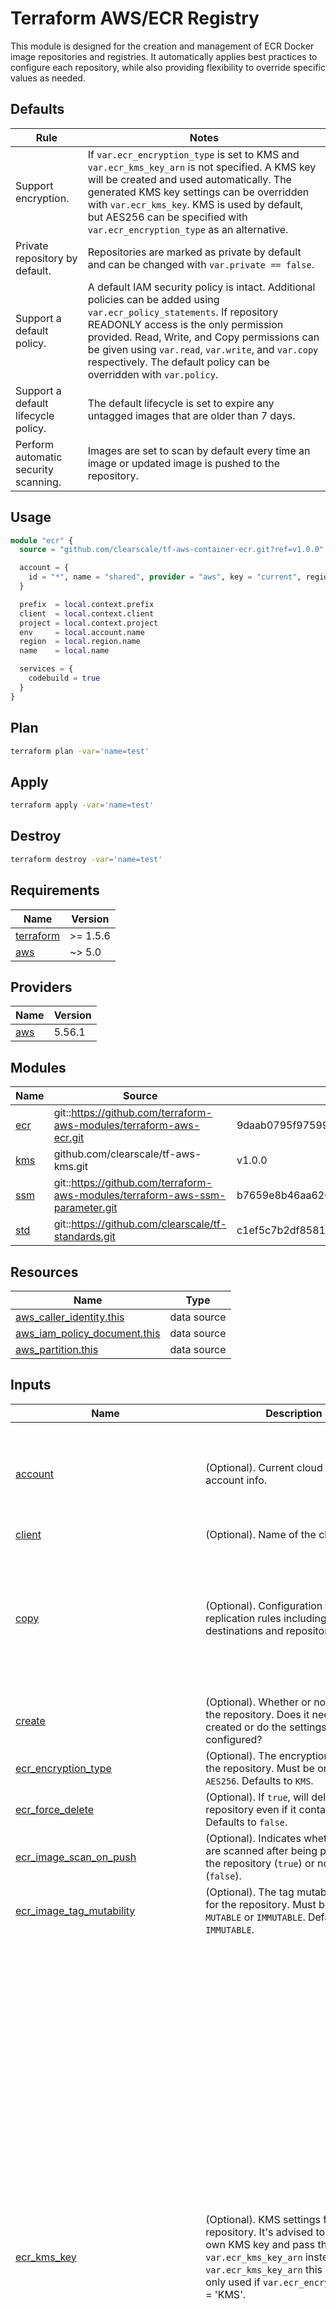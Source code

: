 # Terraform AWS/ECR Registry

This module is designed for the creation and management of ECR Docker image repositories and registries. It automatically applies best practices to configure each repository, while also providing flexibility to override specific values as needed.

## Defaults

| Rule                                      | Notes                                                                                                                                                                                                                                                                                             |
|-------------------------------------------|---------------------------------------------------------------------------------------------------------------------------------------------------------------------------------------------------------------------------------------------------------------------------------------------------|
| Support encryption.                       | If `var.ecr_encryption_type` is set to KMS and `var.ecr_kms_key_arn` is not specified. A KMS key will be created and used automatically. The generated KMS key settings can be overridden with `var.ecr_kms_key`. KMS is used by default, but AES256 can be specified with `var.ecr_encryption_type` as an alternative. |
| Private repository by default.            | Repositories are marked as private by default and can be changed with `var.private == false`.                                                                                                                                                                                                      |
| Support a default policy.                 | A default IAM security policy is intact. Additional policies can be added using `var.ecr_policy_statements`. If repository READONLY access is the only permission provided. Read, Write, and Copy permissions can be given using `var.read`, `var.write`, and `var.copy` respectively. The default policy can be overridden with `var.policy`.                    |
| Support a default lifecycle policy.       | The default lifecycle is set to expire any untagged images that are older than 7 days.                                                                                                                                                                                                             |
| Perform automatic security scanning.      | Images are set to scan by default every time an image or updated image is pushed to the repository.                                                                                                                                                                                                |
## Usage

```terraform
module "ecr" {
  source = "github.com/clearscale/tf-aws-container-ecr.git?ref=v1.0.0"

  account = {
    id = "*", name = "shared", provider = "aws", key = "current", region = "us-east-1"
  }

  prefix  = local.context.prefix
  client  = local.context.client
  project = local.context.project
  env     = local.account.name
  region  = local.region.name
  name    = local.name

  services = {
    codebuild = true
  }
}
```

## Plan

```bash
terraform plan -var='name=test'
```

## Apply

```bash
terraform apply -var='name=test'
```

## Destroy

```bash
terraform destroy -var='name=test'
```
<!-- BEGIN_TF_DOCS -->
## Requirements

| Name | Version |
|------|---------|
| <a name="requirement_terraform"></a> [terraform](#requirement\_terraform) | >= 1.5.6 |
| <a name="requirement_aws"></a> [aws](#requirement\_aws) | ~> 5.0 |

## Providers

| Name | Version |
|------|---------|
| <a name="provider_aws"></a> [aws](#provider\_aws) | 5.56.1 |

## Modules

| Name | Source | Version |
|------|--------|---------|
| <a name="module_ecr"></a> [ecr](#module\_ecr) | git::https://github.com/terraform-aws-modules/terraform-aws-ecr.git | 9daab0795f9759922a0664c8eca09ade5262cb3e |
| <a name="module_kms"></a> [kms](#module\_kms) | github.com/clearscale/tf-aws-kms.git | v1.0.0 |
| <a name="module_ssm"></a> [ssm](#module\_ssm) | git::https://github.com/terraform-aws-modules/terraform-aws-ssm-parameter.git | b7659e8b46aa626065c60fbfa7b78c1fedf43d7c |
| <a name="module_std"></a> [std](#module\_std) | git::https://github.com/clearscale/tf-standards.git | c1ef5c7b2df858153a3e6ee90d92d70783029704 |

## Resources

| Name | Type |
|------|------|
| [aws_caller_identity.this](https://registry.terraform.io/providers/hashicorp/aws/latest/docs/data-sources/caller_identity) | data source |
| [aws_iam_policy_document.this](https://registry.terraform.io/providers/hashicorp/aws/latest/docs/data-sources/iam_policy_document) | data source |
| [aws_partition.this](https://registry.terraform.io/providers/hashicorp/aws/latest/docs/data-sources/partition) | data source |

## Inputs

| Name | Description | Type | Default | Required |
|------|-------------|------|---------|:--------:|
| <a name="input_account"></a> [account](#input\_account) | (Optional). Current cloud provider account info. | <pre>object({<br>    key      = optional(string, "current")<br>    provider = optional(string, "aws")<br>    id       = optional(string, "*") <br>    name     = string<br>    region   = optional(string, null)<br>  })</pre> | <pre>{<br>  "id": "*",<br>  "name": "shared"<br>}</pre> | no |
| <a name="input_client"></a> [client](#input\_client) | (Optional). Name of the client | `string` | `"ClearScale"` | no |
| <a name="input_copy"></a> [copy](#input\_copy) | (Optional). Configuration for registry replication rules including destinations and repository filters. | <pre>list(object({<br>    destinations = optional(list(object({<br>      region      = optional(string)<br>      registry_id = optional(string)<br>    })), [])<br>    repository_filters = optional(list(object({<br>      filter      = optional(string)<br>      filter_type = optional(string)<br>    })), [])<br>  }))</pre> | `[]` | no |
| <a name="input_create"></a> [create](#input\_create) | (Optional). Whether or not to create the repository. Does it need to be created or do the settings need to be configured? | `bool` | `true` | no |
| <a name="input_ecr_encryption_type"></a> [ecr\_encryption\_type](#input\_ecr\_encryption\_type) | (Optional). The encryption type for the repository. Must be one of: `KMS` or `AES256`. Defaults to `KMS`. | `string` | `"KMS"` | no |
| <a name="input_ecr_force_delete"></a> [ecr\_force\_delete](#input\_ecr\_force\_delete) | (Optional). If `true`, will delete the repository even if it contains images. Defaults to `false`. | `bool` | `false` | no |
| <a name="input_ecr_image_scan_on_push"></a> [ecr\_image\_scan\_on\_push](#input\_ecr\_image\_scan\_on\_push) | (Optional). Indicates whether images are scanned after being pushed to the repository (`true`) or not scanned (`false`). | `bool` | `true` | no |
| <a name="input_ecr_image_tag_mutability"></a> [ecr\_image\_tag\_mutability](#input\_ecr\_image\_tag\_mutability) | (Optional). The tag mutability setting for the repository. Must be one of: `MUTABLE` or `IMMUTABLE`. Defaults to `IMMUTABLE`. | `string` | `"IMMUTABLE"` | no |
| <a name="input_ecr_kms_key"></a> [ecr\_kms\_key](#input\_ecr\_kms\_key) | (Optional). KMS settings for the ECR repository. It's advised to create your own KMS key and pass the ARN to `var.ecr_kms_key_arn` instead. Like `var.ecr_kms_key_arn` this variable is only used if `var.ecr_encryption_type` = 'KMS'. | <pre>object({<br>    description                            = optional(string, null)<br>    aliases                                = optional(list(string), null)<br>    computed_aliases                       = optional(any, {})<br>    aliases_use_name_prefix                = optional(bool, false)<br>    multi_region                           = optional(bool, false)<br>    enable_key_rotation                    = optional(bool, true)<br>    rotation_period_in_days                = optional(number, 365)<br>    deletion_window_in_days                = optional(number, 30)<br>    create_external                        = optional(bool, false)<br>    bypass_policy_lockout_safety_check     = optional(bool, false)<br>    custom_key_store_id                    = optional(string, null)<br>    customer_master_key_spec               = optional(string, "SYMMETRIC_DEFAULT")<br>    key_material_base64                    = optional(string, null)<br>    key_usage                              = optional(string, "ENCRYPT_DECRYPT")<br>    policy                                 = optional(string, null)<br>    valid_to                               = optional(string, null)<br>    key_owners                             = optional(list(string), [])<br>    key_administrators                     = optional(list(string), [])<br>    key_users                              = optional(list(string), [])<br>    key_service_users                      = optional(list(string), [])<br>    key_service_roles_for_autoscaling      = optional(list(string), [])<br>    key_symmetric_encryption_users         = optional(list(string), [])<br>    key_hmac_users                         = optional(list(string), [])<br>    key_asymmetric_public_encryption_users = optional(list(string), [])<br>    key_asymmetric_sign_verify_users       = optional(list(string), [])<br>    key_statements                         = optional(any, {})<br>    source_policy_documents                = optional(list(string), [])<br>    override_policy_documents              = optional(list(string), [])<br>    enable_route53_dnssec                  = optional(bool, false)<br>    route53_dnssec_sources                 = optional(list(any), [])<br>    create_replica                         = optional(bool, false)<br>    primary_key_arn                        = optional(string, null)<br>    create_replica_external                = optional(bool, false)<br>    primary_external_key_arn               = optional(string, null)<br>    grants                                 = optional(any, {})<br>    tags                                   = optional(map(string), null)<br>  })</pre> | `{}` | no |
| <a name="input_ecr_kms_key_arn"></a> [ecr\_kms\_key\_arn](#input\_ecr\_kms\_key\_arn) | (Optional). The ARN of the KMS key to use when encryption\_type is `KMS`. If not specified, and `var.ecr_encryption_type` = 'KMS', a KMS key will be generated. Otherwise, it uses the default AWS managed key for ECR. | `string` | `null` | no |
| <a name="input_ecr_lifecycle_policy"></a> [ecr\_lifecycle\_policy](#input\_ecr\_lifecycle\_policy) | (Optional). Lifecycle policy for the ECR repository. | <pre>object({<br>    rules = list(object({<br>      rulePriority = number<br>      description  = string<br>      selection    = object({<br>        tagStatus   = string<br>        countType   = string<br>        countUnit   = string<br>        countNumber = number<br>      })<br>      action = object({<br>        type = string<br>      })<br>    }))<br>  })</pre> | <pre>{<br>  "rules": [<br>    {<br>      "action": {<br>        "type": "expire"<br>      },<br>      "description": "Expire untagged images older than 7 days.",<br>      "rulePriority": 1,<br>      "selection": {<br>        "countNumber": 7,<br>        "countType": "sinceImagePushed",<br>        "countUnit": "days",<br>        "tagStatus": "untagged"<br>      }<br>    }<br>  ]<br>}</pre> | no |
| <a name="input_ecr_policy_statements"></a> [ecr\_policy\_statements](#input\_ecr\_policy\_statements) | (Optional). A map of IAM policy [statements](https://registry.terraform.io/providers/hashicorp/aws/latest/docs/data-sources/iam_policy_document#statement) for custom permission usage. | `any` | `{}` | no |
| <a name="input_ecr_public_repository_catalog_data"></a> [ecr\_public\_repository\_catalog\_data](#input\_ecr\_public\_repository\_catalog\_data) | (Optional). Catalog data configuration for the repository | `any` | `{}` | no |
| <a name="input_ecr_registry_manage_scanning"></a> [ecr\_registry\_manage\_scanning](#input\_ecr\_registry\_manage\_scanning) | (Optional). Determines whether the registry scanning configuration will be managed. | `bool` | `false` | no |
| <a name="input_ecr_registry_policy"></a> [ecr\_registry\_policy](#input\_ecr\_registry\_policy) | (Optional). The policy document. This is a JSON formatted string | `string` | `null` | no |
| <a name="input_ecr_registry_pull_through_cache_rules"></a> [ecr\_registry\_pull\_through\_cache\_rules](#input\_ecr\_registry\_pull\_through\_cache\_rules) | (Optional). List of pull through cache rules to create | `map(map(string))` | `{}` | no |
| <a name="input_ecr_scan_rules"></a> [ecr\_scan\_rules](#input\_ecr\_scan\_rules) | (Optional). The rules for the registry scan. | <pre>list(object({<br>    scan_frequency = string<br>    filter = list(object({<br>      filter      = string<br>      filter_type = string<br>    }))<br>  }))</pre> | <pre>[<br>  {<br>    "filter": [<br>      {<br>        "filter": "*",<br>        "filter_type": "WILDCARD"<br>      }<br>    ],<br>    "scan_frequency": "SCAN_ON_PUSH"<br>  }<br>]</pre> | no |
| <a name="input_ecr_scan_type"></a> [ecr\_scan\_type](#input\_ecr\_scan\_type) | (Optional). The type of scan to perform on the registry. | `string` | `"ENHANCED"` | no |
| <a name="input_env"></a> [env](#input\_env) | (Optional). Name of the current environment. | `string` | `"dev"` | no |
| <a name="input_name"></a> [name](#input\_name) | (Optional). The name of the resource, application, or service. | `string` | n/a | yes |
| <a name="input_policy"></a> [policy](#input\_policy) | (Optional). A aws\_iam\_policy\_document json encoded string to override the default repository policy. | `string` | `null` | no |
| <a name="input_prefix"></a> [prefix](#input\_prefix) | (Optional). Prefix override for all generated naming conventions. | `string` | `"cs"` | no |
| <a name="input_private"></a> [private](#input\_private) | (Optional). Private or public repository? | `bool` | `true` | no |
| <a name="input_project"></a> [project](#input\_project) | (Optional). Name of the client project. | `string` | `"pmod"` | no |
| <a name="input_read"></a> [read](#input\_read) | (Optional). ARNs of resources or services to give read (pull) access to. Any Lambda ARNs will be automatically parsed and moved to `repository_lambda_read_access_arns`. | `list(string)` | `[]` | no |
| <a name="input_region"></a> [region](#input\_region) | (Optional). Name of the region. | `string` | `"us-west-1"` | no |
| <a name="input_services"></a> [services](#input\_services) | (Optional). Toggle AWS service access on or off. | <pre>object({<br>    ecr       = optional(bool, false)<br>    eks       = optional(bool, false)<br>    codebuild = optional(bool, false)<br>    lambda    = optional(bool, false)<br>    beanstalk = optional(bool, false)<br>    sagemaker = optional(bool, false)<br>    batch     = optional(bool, false)<br>  })</pre> | `{}` | no |
| <a name="input_ssm_parameter_name"></a> [ssm\_parameter\_name](#input\_ssm\_parameter\_name) | (Required). SSM parameter name to store resource ARN. | `string` | `null` | no |
| <a name="input_tags"></a> [tags](#input\_tags) | (Optional). A map of tags to assign to the resources | `map(string)` | `null` | no |
| <a name="input_write"></a> [write](#input\_write) | (Optional). ARNs of resources or services to give write (push) access to. Write access also provides read access. | `list(string)` | `[]` | no |

## Outputs

| Name | Description |
|------|-------------|
| <a name="output_repository_arn"></a> [repository\_arn](#output\_repository\_arn) | n/a |
| <a name="output_repository_registry_id"></a> [repository\_registry\_id](#output\_repository\_registry\_id) | n/a |
| <a name="output_repository_url"></a> [repository\_url](#output\_repository\_url) | n/a |
<!-- END_TF_DOCS -->